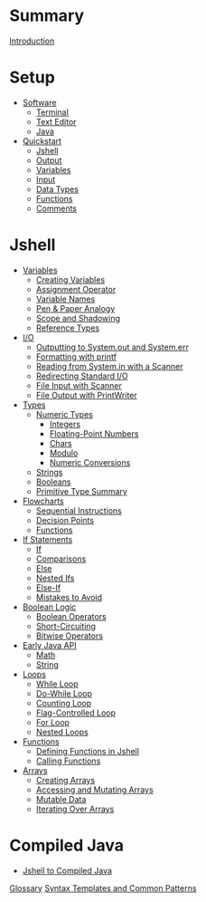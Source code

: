 # Summary

[Introduction](./intro.md)

# Setup

- [Software](./software.md)
    - [Terminal](./software/terminal.md)
    - [Text Editor](./software/text_editor.md)
    - [Java](./software/java.md)
- [Quickstart](./quickstart.md)
    - [Jshell](./quickstart/jshell.md)
    - [Output](./quickstart/output.md)
    - [Variables](./quickstart/variables.md)
    - [Input](./quickstart/input.md)
    - [Data Types](./quickstart/data_types.md)
    - [Functions](./quickstart/functions.md)
    - [Comments](./quickstart/comments.md)

# Jshell

- [Variables](./variables.md)
    - [Creating Variables](./variables/creating_variables.md)
    - [Assignment Operator](./variables/assignment.md)
    - [Variable Names](./variables/names.md)
    - [Pen & Paper Analogy](./variables/paper.md)
    - [Scope and Shadowing](./variables/scope.md)
    - [Reference Types]()
- [I/O](./io.md)
    - [Outputting to System.out and System.err]()
    - [Formatting with printf](./io/printf.md)
    - [Reading from System.in with a Scanner]()
    - [Redirecting Standard I/O]()
    - [File Input with Scanner]()
    - [File Output with PrintWriter]()
- [Types](./types.md)
    - [Numeric Types](./types/numeric.md)
        - [Integers](./types/numeric/integers.md)
        - [Floating-Point Numbers](./types/numeric/floats.md)
        - [Chars](./types/numeric/chars.md)
        - [Modulo](./types/numeric/modulo.md)
        - [Numeric Conversions](./types/numeric/conversions.md)
    - [Strings](./types/strings.md)
    - [Booleans](./types/booleans.md)
    - [Primitive Type Summary](./types/primitives.md)
- [Flowcharts](./flowcharts.md)
    - [Sequential Instructions](./flowcharts/sequential.md)
    - [Decision Points](./flowcharts/decisions.md)
    - [Functions]()
- [If Statements](./if.md)
    - [If](./if/if.md)
    - [Comparisons](./if/comparisons.md)
    - [Else](./if/else.md)
    - [Nested Ifs](./if/nested.md)
    - [Else-If](./if/else_if.md)
    - [Mistakes to Avoid](./if/mistakes.md)
- [Boolean Logic](./boolean.md)
    - [Boolean Operators](./boolean/operators.md)
    - [Short-Circuiting](./boolean/short-circuit.md)
    - [Bitwise Operators]()
- [Early Java API](./early_api.md)
    - [Math](./early_api/math.md)
    - [String](./early_api/string.md)
- [Loops](./loops.md)
    - [While Loop](./loops/while.md)
    - [Do-While Loop](./loops/do.md)
    - [Counting Loop](./loops/counting.md)
    - [Flag-Controlled Loop](./loops/flag.md)
    - [For Loop](./loops/for.md)
    - [Nested Loops]()
- [Functions](./jshell/functions.md)
    - [Defining Functions in Jshell](./jshell/functions/define.md)
    - [Calling Functions](./jshell/functions/call.md)
- [Arrays](./jshell/arrays.md)
    - [Creating Arrays]()
    - [Accessing and Mutating Arrays]()
    - [Mutable Data]()
    - [Iterating Over Arrays]()

# Compiled Java

- [Jshell to Compiled Java]()

[Glossary]()
[Syntax Templates and Common Patterns](./templates.md)
